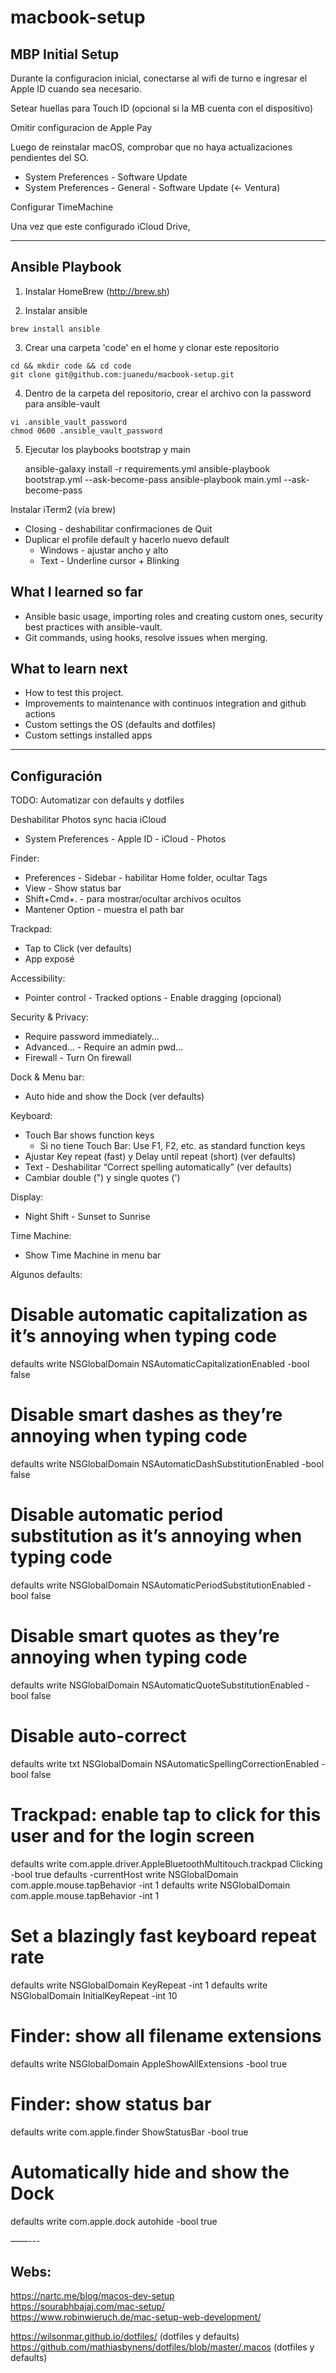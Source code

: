 # macbook-setup

## MBP Initial Setup

Durante la configuracion inicial, conectarse al wifi de turno e ingresar el Apple ID cuando sea necesario.

Setear huellas para Touch ID (opcional si la MB cuenta con el dispositivo)

Omitir configuracion de Apple Pay

Luego de reinstalar macOS, comprobar que no haya actualizaciones pendientes del SO.
- System Preferences - Software Update
- System Preferences - General - Software Update (<- Ventura)

Configurar TimeMachine

Una vez que este configurado iCloud Drive, 

-----

## Ansible Playbook

1. Instalar HomeBrew (http://brew.sh)

2. Instalar ansible
```
brew install ansible
```

3. Crear una carpeta 'code' en el home y clonar este repositorio
```
cd && mkdir code && cd code
git clone git@github.com:juanedu/macbook-setup.git
```

4. Dentro de la carpeta del repositorio, crear el archivo con la password para ansible-vault 
```
vi .ansible_vault_password
chmod 0600 .ansible_vault_password
```

5. Ejecutar los playbooks bootstrap y main

    ansible-galaxy install -r requirements.yml
    ansible-playbook bootstrap.yml --ask-become-pass
    ansible-playbook main.yml --ask-become-pass


Instalar iTerm2 (vía brew)
- Closing - deshabilitar confirmaciones de Quit
- Duplicar el profile default y hacerlo nuevo default
    - Windows - ajustar ancho y alto
    - Text - Underline cursor + Blinking


## What I learned so far

- Ansible basic usage, importing roles and creating custom ones, security best practices with ansible-vault.
- Git commands, using hooks, resolve issues when merging.

## What to learn next

- How to test this project.
- Improvements to maintenance with continuos integration and github actions
- Custom settings the OS (defaults and dotfiles)
- Custom settings installed apps

-----
## Configuración 

TODO: Automatizar con defaults y dotfiles

Deshabilitar Photos sync hacia iCloud
- System Preferences - Apple ID - iCloud - Photos

Finder:
- Preferences - Sidebar - habilitar Home folder, ocultar Tags
- View - Show status bar
- Shift+Cmd+. - para mostrar/ocultar archivos ocultos
- Mantener Option - muestra el path bar

Trackpad:
- Tap to Click (ver defaults)
- App exposé

Accessibility:
- Pointer control - Tracked options - Enable dragging (opcional)

Security & Privacy:
- Require password immediately…
- Advanced… - Require an admin pwd…
- Firewall - Turn On firewall

Dock & Menu bar:
- Auto hide and show the Dock (ver defaults)

Keyboard:
- Touch Bar shows function keys
  - Si no tiene Touch Bar: Use F1, F2, etc. as standard function keys
- Ajustar Key repeat (fast) y Delay until repeat (short) (ver defaults)
- Text - Deshabilitar “Correct spelling automatically” (ver defaults)
- Cambiar double (") y single quotes (')

Display:
- Night Shift - Sunset to Sunrise

Time Machine:
- Show Time Machine in menu bar

Algunos defaults:

# Disable automatic capitalization as it’s annoying when typing code
defaults write NSGlobalDomain NSAutomaticCapitalizationEnabled -bool false

# Disable smart dashes as they’re annoying when typing code
defaults write NSGlobalDomain NSAutomaticDashSubstitutionEnabled -bool false

# Disable automatic period substitution as it’s annoying when typing code
defaults write NSGlobalDomain NSAutomaticPeriodSubstitutionEnabled -bool false

# Disable smart quotes as they’re annoying when typing code
defaults write NSGlobalDomain NSAutomaticQuoteSubstitutionEnabled -bool false

# Disable auto-correct
defaults write txt
NSGlobalDomain NSAutomaticSpellingCorrectionEnabled -bool false

# Trackpad: enable tap to click for this user and for the login screen
defaults write com.apple.driver.AppleBluetoothMultitouch.trackpad Clicking -bool true
defaults -currentHost write NSGlobalDomain com.apple.mouse.tapBehavior -int 1
defaults write NSGlobalDomain com.apple.mouse.tapBehavior -int 1

# Set a blazingly fast keyboard repeat rate
defaults write NSGlobalDomain KeyRepeat -int 1
defaults write NSGlobalDomain InitialKeyRepeat -int 10

# Finder: show all filename extensions
defaults write NSGlobalDomain AppleShowAllExtensions -bool true

# Finder: show status bar
defaults write com.apple.finder ShowStatusBar -bool true

# Automatically hide and show the Dock
defaults write com.apple.dock autohide -bool true

——---

## Webs:

https://nartc.me/blog/macos-dev-setup  
https://sourabhbajaj.com/mac-setup/  
https://www.robinwieruch.de/mac-setup-web-development/

https://wilsonmar.github.io/dotfiles/ (dotfiles y defaults)
https://github.com/mathiasbynens/dotfiles/blob/master/.macos (dotfiles y defaults)


